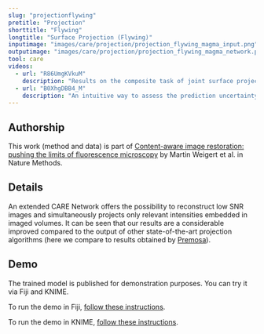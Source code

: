 ```yaml
---
slug: "projectionflywing"
pretitle: "Projection"
shorttitle: "Flywing"
longtitle: "Surface Projection (Flywing)"
inputimage: "images/care/projection/projection_flywing_magma_input.png"
outputimage: "images/care/projection/projection_flywing_magma_network.png"
tool: care
videos:
  - url: "R86UmgKVkuM"
    description: "Results on the composite task of joint surface projection and denoising (on a developing *D. melanogaster* wing)."  
  - url: "B0XhgDBB4_M"
    description: "An intuitive way to assess the prediction uncertainty CARE networks predict in addition to predicting the restored images." 
---
```


## Authorship

This work (method and data) is part of [Content-aware image restoration: pushing the limits of fluorescence microscopy](http://dx.doi.org/10.1038/s41592-018-0216-7) by Martin Weigert et al. in Nature Methods. 

## Details

An extended CARE Network offers the possibility to reconstruct low SNR images and simultaneously projects only relevant intensities embedded in imaged volumes. It can be seen that our results are a considerable improved compared to the output of other state-of-the-art projection algorithms (here we compare to results obtained by [Premosa](https://github.com/CBlasse/premosa)).

## Demo

The trained model is published for demonstration purposes. You can try it via Fiji and KNIME.

To run the demo in Fiji, [follow these instructions](https://github.com/CSBDeep/CSBDeep_website/wiki/Fiji-Command-%E2%80%93-Surface-Projection-(Flywing)).

To run the demo in KNIME, [follow these instructions](https://github.com/CSBDeep/CSBDeep_website/wiki/KNIME-Workflow-%E2%80%93-Surface-Projection-(Flywing)).

